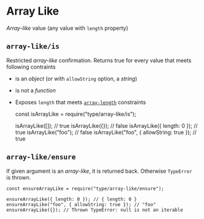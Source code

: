 Array Like
==========

*Array-like* value (any value with `length` property)

`array-like/is`
---------------

Restricted *array-like* confirmation. Returns true for every value that meets following contraints

-   is an *object* (or with `allowString` option, a *string*)
-   is not a *function*
-   Exposes `length` that meets [`array-length`](array-length.md#array-lengthcoerce) constraints

    const isArrayLike = require("type/array-like/is");

    isArrayLike([]); // true
    isArrayLike({}); // false
    isArrayLike({ length: 0 }); // true
    isArrayLike("foo"); // false
    isArrayLike("foo", { allowString: true }); // true

`array-like/ensure`
-------------------

If given argument is an *array-like*, it is returned back. Otherwise `TypeError` is thrown.

    const ensureArrayLike = require("type/array-like/ensure");

    ensureArrayLike({ length: 0 }); // { length: 0 }
    ensureArrayLike("foo", { allowString: true }); // "foo"
    ensureArrayLike({}); // Thrown TypeError: null is not an iterable
